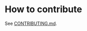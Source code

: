 # How to contribute

See [CONTRIBUTING.md](https://github.com/canonical/wordpress-k8s-operator/blob/main/CONTRIBUTING.md).